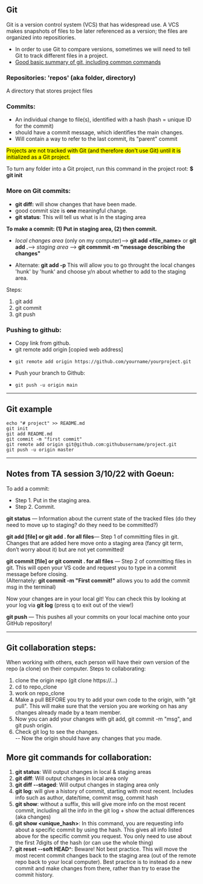 ## Git
Git is a version control system (VCS) that has widespread use.  A VCS makes snapshots of files to be later referenced as a version; the files are organized into repositiories.
- In order to use Git to compare versions, sometimes we will need to tell Git to track different files in a project.  
- [Good basic summary of git, including common commands](https://www.ayyjohn.com/posts/daily-git)
### Repositories: 'repos' (aka folder, directory)
A directory that stores project files
### Commits:
- An individual change to file(s), identified with a hash (hash = unique ID for the commit)
- should have a commit message, which identifies the main changes.
- Will contain a way to refer to the last commit, its "parent" commit

<mark>Projects are not tracked with Git (and therefore don't use Git) until it is initialized as a Git project.</mark>

To turn any folder into a Git project, run this command in the project root: **$ git init**

### More on Git commits:
- **git diff:** will show changes that have been made.
- good commit size is **one** meaningful change.   
- **git status**: This will tell us what is in the staging area
  
**To make a commit: (1) Put in staging area, (2) then commit.**
- *local changes area* (only on my computer)-->  **git add <file_name>** or **git add .**--> *staging area* --> **git commmit -m "message describing the changes"**

- Alternate: **git add -p** This will allow you to go throught the local changes 'hunk' by 'hunk' and choose y/n about whether to add to the staging area.

Steps:
1. git add
2. git commit
3. git push

### Pushing to github:
  - Copy link from github.
  - git remote add origin [copied web address]
  -     git remote add origin https://github.com/yourname/yourproject.git
  - Push your branch to Github:
  -     git push -u origin main
--- 

## Git example
    echo "# project" >> README.md
    git init
    git add README.md
    git commit -m "first commit"
    git remote add origin git@github.com:githubusername/project.git
    git push -u origin master

---
## Notes from TA session 3/10/22 with Goeun:

To add a commit:
- Step 1. Put in the staging area.
- Step 2. Commit.

**git status** — Information about the current state of the tracked files (do they need to move up to staging? do they need to be committed?)

**git add [file] or git add . for all files**— Step 1 of committing files in git. Changes that are added here move onto a staging area (fancy git term, don’t worry about it) but are not yet committed!

**git commit [file] or git commit . for all files** — Step 2 of committing files in git. This will open your VS code and request you to type in a commit message before closing.  
(Alternately:  **git commit -m "First commit!"**  allows you to add the commit msg in the terminal)

Now your changes are in your local git! You can check this by looking at your log via **git log** (press q to exit out of the view!)

**git push** — This pushes all your commits on your local machine onto your GitHub repository!

--- 
## Git collaboration steps:
When working with others, each person will have their own version of the repo (a clone) on their computer.  Steps to collaborating:
1. clone the origin repo (git clone https://...)
2. cd to repo_clone
3. work on repo_clone
4. Make a pull BEFORE you try to add your own code to the origin, with "git pull".  This will make sure that the version you are working on has any changes already made by a team member.
5. Now you can add your changes with git add, git commit -m "msg", and git push origin.
6. Check git log to see the changes.  
-- Now the origin should have any changes that you made.
## More git commands for collaboration:
1. **git status**: Will output changes in local & staging areas
2. **git diff**: Will output changes in local area only
3. **git diff --staged**: Will output changes in staging area only
4. **git log**: will give a history of commit, starting with most recent. Includes info such as author, date/time, commit msg, commit hash
5. **git show**: without a suffix, this will give more info on the most recent commit, including all the info in the git log + show the actual differences (aka changes)
6. **git show <unique_hash>**:  In this command, you are requesting info about a specific commit by using the hash. This gives all info listed above for the specific commit you request.  You only need to use about the first 7digits of the hash (or can use the whole thing)
7. **git reset --soft HEAD^**:  Beware! Not best practice.  This will move the most recent commit changes back to the staging area (out of the remote repo back to your local computer).  Best practice is to instead do a new commit and make changes from there, rather than try to erase the commit history.